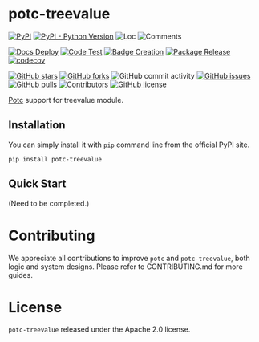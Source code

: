 # potc-treevalue

[![PyPI](https://img.shields.io/pypi/v/potc-treevalue)](https://pypi.org/project/potc-treevalue/)
[![PyPI - Python Version](https://img.shields.io/pypi/pyversions/potc-treevalue)](https://pypi.org/project/potc-treevalue/)
![Loc](https://img.shields.io/endpoint?url=https://gist.githubusercontent.com/HansBug/3a975cb01e1a4ec1bc363ec8049485b9/raw/loc.json)
![Comments](https://img.shields.io/endpoint?url=https://gist.githubusercontent.com/HansBug/3a975cb01e1a4ec1bc363ec8049485b9/raw/comments.json)

[![Docs Deploy](https://github.com/potc-dev/potc-treevalue/workflows/Docs%20Deploy/badge.svg)](https://github.com/potc-dev/potc-treevalue/actions?query=workflow%3A%22Docs+Deploy%22)
[![Code Test](https://github.com/potc-dev/potc-treevalue/workflows/Code%20Test/badge.svg)](https://github.com/potc-dev/potc-treevalue/actions?query=workflow%3A%22Code+Test%22)
[![Badge Creation](https://github.com/potc-dev/potc-treevalue/workflows/Badge%20Creation/badge.svg)](https://github.com/potc-dev/potc-treevalue/actions?query=workflow%3A%22Badge+Creation%22)
[![Package Release](https://github.com/potc-dev/potc-treevalue/workflows/Package%20Release/badge.svg)](https://github.com/potc-dev/potc-treevalue/actions?query=workflow%3A%22Package+Release%22)
[![codecov](https://codecov.io/gh/potc-dev/potc-treevalue/branch/main/graph/badge.svg?token=XJVDP4EFAT)](https://codecov.io/gh/potc-dev/potc-treevalue)

[![GitHub stars](https://img.shields.io/github/stars/potc-dev/potc-treevalue)](https://github.com/potc-dev/potc-treevalue/stargazers)
[![GitHub forks](https://img.shields.io/github/forks/potc-dev/potc-treevalue)](https://github.com/potc-dev/potc-treevalue/network)
![GitHub commit activity](https://img.shields.io/github/commit-activity/m/potc-dev/potc-treevalue)
[![GitHub issues](https://img.shields.io/github/issues/potc-dev/potc-treevalue)](https://github.com/potc-dev/potc-treevalue/issues)
[![GitHub pulls](https://img.shields.io/github/issues-pr/potc-dev/potc-treevalue)](https://github.com/potc-dev/potc-treevalue/pulls)
[![Contributors](https://img.shields.io/github/contributors/potc-dev/potc-treevalue)](https://github.com/potc-dev/potc-treevalue/graphs/contributors)
[![GitHub license](https://img.shields.io/github/license/potc-dev/potc-treevalue)](https://github.com/potc-dev/potc-treevalue/blob/master/LICENSE)

[Potc](https://github.com/potc-dev/potc) support for treevalue module.

## Installation

You can simply install it with `pip` command line from the official PyPI site.

```
pip install potc-treevalue
```

## Quick Start

(Need to be completed.)


# Contributing

We appreciate all contributions to improve `potc` and `potc-treevalue`, both logic and system designs. Please refer to CONTRIBUTING.md for more guides.

# License

`potc-treevalue` released under the Apache 2.0 license.
